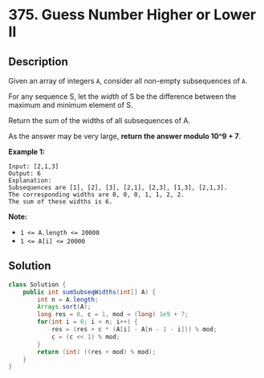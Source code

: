 # 375. Guess Number Higher or Lower II

## Description

Given an array of integers `A`, consider all non-empty subsequences of `A`.

For any sequence S, let the *width* of S be the difference between the maximum and minimum element of S.

Return the sum of the widths of all subsequences of A. 

As the answer may be very large, **return the answer modulo 10^9 + 7**.

 

**Example 1:**

```
Input: [2,1,3]
Output: 6
Explanation:
Subsequences are [1], [2], [3], [2,1], [2,3], [1,3], [2,1,3].
The corresponding widths are 0, 0, 0, 1, 1, 2, 2.
The sum of these widths is 6.
```

 

**Note:**

- `1 <= A.length <= 20000`
- `1 <= A[i] <= 20000`

## Solution

```java
class Solution {
    public int sumSubseqWidths(int[] A) {
        int n = A.length;
        Arrays.sort(A);
        long res = 0, c = 1, mod = (long) 1e9 + 7;
        for(int i = 0; i < n; i++) {
            res = (res + c * (A[i] - A[n - 1 - i])) % mod;
            c = (c << 1) % mod;
        }
        return (int) ((res + mod) % mod);
    }
}
```

